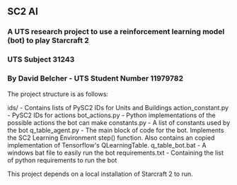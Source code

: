 ## SC2 AI 
### A UTS research project to use a reinforcement learning model (bot) to play Starcraft 2
### UTS Subject 31243
### By David Belcher - UTS Student Number 11979782

The project structure is as follows:

ids/ - Contains lists of PySC2 IDs for Units and Buildings
action_constant.py - PySC2 IDs for actions
bot_actions.py - Python implementations of the possible actions the bot can make
constants.py - A list of constants used by the bot
q_table_agent.py - The main block of code for the bot. Implements the SC2 Learning Environment step() function. Also contains an copied implementation of Tensorflow's QLearningTable.
q_table_bot.bat - A windows bat file to easily run the bot
requirements.txt - Containing the list of python requirements to run the bot

This project depends on a local installation of Starcraft 2 to run.
